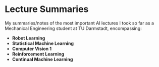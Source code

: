 # Lecture Summaries
My summaries/notes of the most important AI lectures I took so far as a Mechanical Engineering student at TU Darmstadt, encompassing:
- **Robot Learning** 
- **Statistical Machine Learning** 
- **Computer Vision 1** 
- **Reinforcement Learning**
- **Continual Machine Learning**


